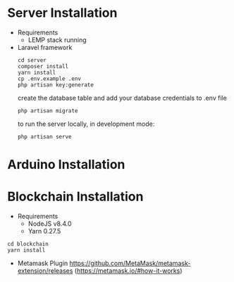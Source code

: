 
# Server Installation

- Requirements
    - LEMP stack running
- Laravel framework
    ```
    cd server
    composer install
    yarn install
    cp .env.example .env
    php artisan key:generate
    ```
    create the database table and add your database credentials to .env file
    ```
    php artisan migrate
    ```
    to run the server locally, in development mode:
    ```
    php artisan serve
    ```

# Arduino Installation

# Blockchain Installation

- Requirements
    - NodeJS v8.4.0
    - Yarn 0.27.5
```
cd blockchain
yarn install
```

- Metamask Plugin https://github.com/MetaMask/metamask-extension/releases (https://metamask.io/#how-it-works)